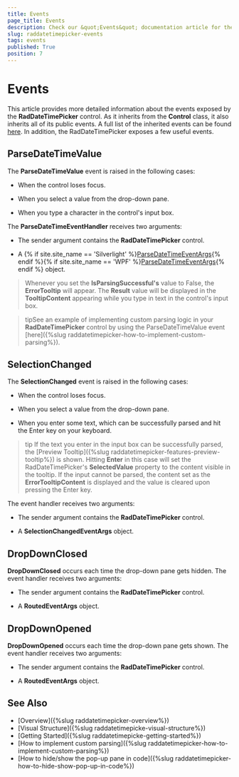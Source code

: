 ```yaml
---
title: Events
page_title: Events
description: Check our &quot;Events&quot; documentation article for the RadDateTimePicker {{ site.framework_name }} control.
slug: raddatetimepicker-events
tags: events
published: True
position: 7
---
```


# Events

This article provides more detailed information about the events exposed by the __RadDateTimePicker__ control. As it inherits from the **Control** class, it also inherits all of its public events. A full list of the inherited events can be found [here](https://docs.microsoft.com/en-us/dotnet/api/system.windows.controls.control#events). In addition, the RadDateTimePicker exposes a few useful events.
        
## ParseDateTimeValue

The __ParseDateTimeValue__ event is raised in the following cases:            

* When the control loses focus.

* When you select a value from the drop-down pane.

* When you type a character in the control's input box.

The **ParseDateTimeEventHandler** receives two arguments:            

* The sender argument contains the __RadDateTimePicker__ control.

* A {% if site.site_name == 'Silverlight' %}[ParseDateTimeEventArgs](https://docs.telerik.com/devtools/silverlight/api/telerik.windows.controls.parsedatetimeeventargs){% endif %}{% if site.site_name == 'WPF' %}[ParseDateTimeEventArgs](https://docs.telerik.com/devtools/wpf/api/telerik.windows.controls.parsedatetimeeventargs){% endif %} object.

>Whenever you set the __IsParsingSuccessful's__ value to False, the __ErrorTooltip__ will appear. The __Result__ value will be displayed in the __TooltipContent__ appearing while you type in text in the control's input box.  

<!-- -->

>tipSee an example of implementing custom parsing logic in your __RadDateTimePicker__ control by using the ParseDateTimeValue event [here]({%slug raddatetimepicker-how-to-implement-custom-parsing%}).

## SelectionChanged

The __SelectionChanged__ event is raised in the following cases:            

* When the control loses focus.

* When you  select a value from the drop-down pane.

* When you enter some text, which can be successfully parsed and hit the Enter key on your keyboard.

>tip If the text you enter in the input box can be successfully parsed, the [Preview Tooltip]({%slug raddatetimepicker-features-preview-tooltip%}) is shown. Hitting **Enter** in this case will set the RadDateTimePicker's __SelectedValue__ property to the content visible in the tooltip. If the input cannot be parsed, the content set as the __ErrorTooltipContent__ is displayed and the value is cleared upon pressing the Enter key.

The event handler receives two arguments:

* The sender argument contains the __RadDateTimePicker__ control.

* A __SelectionChangedEventArgs__ object.

## DropDownClosed

__DropDownClosed__ occurs each time the drop-down pane gets hidden. The event handler receives two arguments:

* The sender argument contains the __RadDateTimePicker__ control.

* A __RoutedEventArgs__ object.
              
## DropDownOpened

__DropDownOpened__ occurs each time the drop-down pane gets shown. The event handler receives two arguments:

* The sender argument contains the __RadDateTimePicker__ control.

* A __RoutedEventArgs__ object.

## See Also

 * [Overview]({%slug raddatetimepicker-overview%})
 * [Visual Structure]({%slug raddatetimepicke-visual-structure%})
 * [Getting Started]({%slug raddatetimepicke-getting-started%})
 * [How to implement custom parsing]({%slug raddatetimepicker-how-to-implement-custom-parsing%})
 * [How to hide/show the pop-up pane in code]({%slug raddatetimepicker-how-to-hide-show-pop-up-in-code%})
